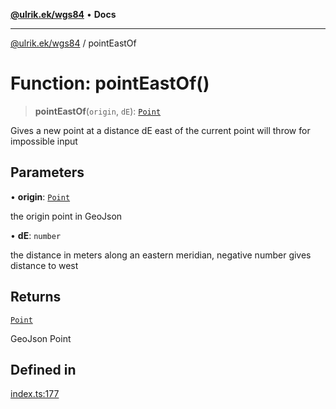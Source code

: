 [**@ulrik.ek/wgs84**](../README.md) • **Docs**

***

[@ulrik.ek/wgs84](../globals.md) / pointEastOf

# Function: pointEastOf()

> **pointEastOf**(`origin`, `dE`): [`Point`](../interfaces/Point.md)

Gives a new point at a distance dE east of the current point
will throw for impossible input

## Parameters

• **origin**: [`Point`](../interfaces/Point.md)

the origin point in GeoJson

• **dE**: `number`

the distance in meters along an eastern meridian, negative number gives distance to west

## Returns

[`Point`](../interfaces/Point.md)

GeoJson Point

## Defined in

[index.ts:177](https://github.com/UEk/wgs84/blob/115767c3576319ff56122f2199f41fb59f155d24/src/index.ts#L177)

